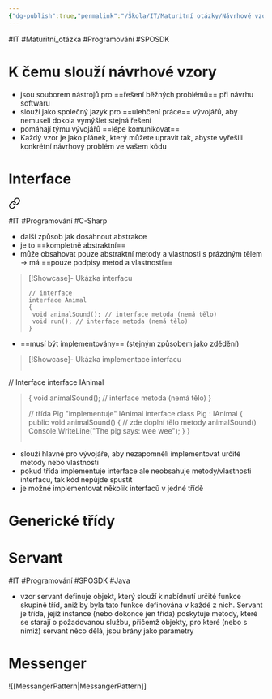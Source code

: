```yaml
---
{"dg-publish":true,"permalink":"/Škola/IT/Maturitní otázky/Návrhové vzory - Interface, Servant, Generické třídy, Messenger/","created":"2024-03-29T15:59:06.649+01:00","updated":"2024-03-29T16:01:30.768+01:00"}
---
```


#IT #Maturitní_otázka #Programování #SPOSDK 
# K čemu slouží návrhové vzory
- jsou souborem nástrojů pro ==řešení běžných problémů== při návrhu softwaru
- slouží jako společný jazyk pro ==ulehčení práce== vývojářů, aby nemuseli dokola vymýšlet stejná řešení
- pomáhají týmu vývojářů ==lépe komunikovat==
- Každý vzor je jako plánek, který můžete upravit tak, abyste vyřešili konkrétní návrhový problém ve vašem kódu
# Interface

<div class="transclusion internal-embed is-loaded"><a class="markdown-embed-link" href="/skola/it/programovani/interface-csharp/" aria-label="Open link"><svg xmlns="http://www.w3.org/2000/svg" width="24" height="24" viewBox="0 0 24 24" fill="none" stroke="currentColor" stroke-width="2" stroke-linecap="round" stroke-linejoin="round" class="svg-icon lucide-link"><path d="M10 13a5 5 0 0 0 7.54.54l3-3a5 5 0 0 0-7.07-7.07l-1.72 1.71"></path><path d="M14 11a5 5 0 0 0-7.54-.54l-3 3a5 5 0 0 0 7.07 7.07l1.71-1.71"></path></svg></a><div class="markdown-embed">




#IT #Programování #C-Sharp 
- další způsob jak dosáhnout abstrakce
- je to ==kompletně abstraktní==
- může obsahovat pouze abstraktní metody a vlastnosti s prázdným tělem -> má ==pouze podpisy metod a vlastností==

> [!Showcase]- Ukázka interfacu
> ```Csharp
>// interface
>interface Animal 
>{
>  void animalSound(); // interface metoda (nemá tělo)
>  void run(); // interface metoda (nemá tělo)
>}
>```

- ==musí být implementovány== (stejným způsobem jako zdědění)  

> [!Showcase]- Ukázka implementace interfacu
> ```Csharp
// Interface
interface IAnimal 
>{
>  void animalSound(); // interface metoda (nemá tělo)
>}
>
>// třída Pig "implementuje" IAnimal interface
>class Pig : IAnimal 
>{
>  public void animalSound() 
>  {
>    // zde doplní tělo metody animalSound()
>    Console.WriteLine("The pig says: wee wee");
>  }
>}
>```

- slouží hlavně pro vývojáře, aby nezapomněli implementovat určité metody nebo vlastnosti
- pokud třída implementuje interface ale neobsahuje metody/vlastnosti interfacu, tak kód nepůjde spustit
- je možné implementovat několik interfaců v jedné třídě

</div></div>

# Generické třídy

<div class="transclusion internal-embed is-loaded"><div class="markdown-embed">





</div></div>

# Servant

<div class="transclusion internal-embed is-loaded"><div class="markdown-embed">



#IT #Programování #SPOSDK #Java

- vzor servant definuje objekt, který slouží k nabídnutí určité funkce skupině tříd, aniž by byla tato funkce definována v každé z nich. Servant je třída, jejíž instance (nebo dokonce jen třída) poskytuje metody, které se starají o požadovanou službu, přičemž objekty, pro které (nebo s nimiž) servant něco dělá, jsou brány jako parametry


</div></div>

# Messenger
![[MessangerPattern\|MessangerPattern]]